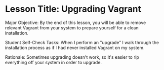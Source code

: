 # Lesson Title: Upgrading Vagrant 

Major Objective: By the end of this lesson, you will be able to remove relevant Vagrant from your system to prepare yourself for a clean installation.

Student Self-Check Tasks: When I perform an "upgrade" I walk through the
installation process as if I had never installed Vagrant on my system.

Rationale: Sometimes upgrading doesn't work, so it's easier to rip everything off
your system in order to upgrade.
